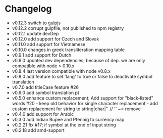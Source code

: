 Changelog
=========

- v0.12.3 switch to gulpjs
- v0.12.2 corrupt gulpfile, not published to npm registry
- v0.12.1 update devDep
- v0.12.0 add support for Czech and Slovak
- v0.11.0 add support for Vietnamese
- v0.10.0 changes in greek transliteration mapping table
- v0.9.1 add support for Dutch
- v0.9.0 updated dev dependencies; because of dep. we are only compatible with node > 0.10.x
- v0.8.4 last version compatible with node v0.8.x
- v0.8.0 add feature to set 'lang' to true or false to deactivate symbol translation
- v0.7.0 add titleCase feature #26
- v0.6.0 add symbol translation pt
- v0.5.0 enhance custom replacement; Add support for "black-listed" words #20 - keep old behavior for single character replacement - add custom replacement for string to string|char|'' // '' ~= remove
- v0.4.0 add support for Arabic
- v0.3.0 add Indian Rupee and Pfennig to currency map
- v0.2.21 fix #17; if symbol at the end of input string
- v0.2.18 add amd-support
